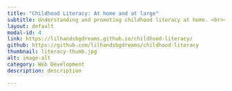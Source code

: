 ```yaml
---
title: "Childhood Literacy: At home and at large"
subtitle: Understanding and promoting childhood literacy at home. <br><i class="fa fa-wrench"></i> HTML, Sass, Jekyll, Markdown.
layout: default
modal-id: 4
link: https://lilhandsbgdreams.github.io/childhood-literacy/
github: https://github.com/lilhandsbgdreams/childhood-literacy
thumbnail: literacy-thumb.jpg
alt: image-alt
category: Web Development
description: description

---
```

